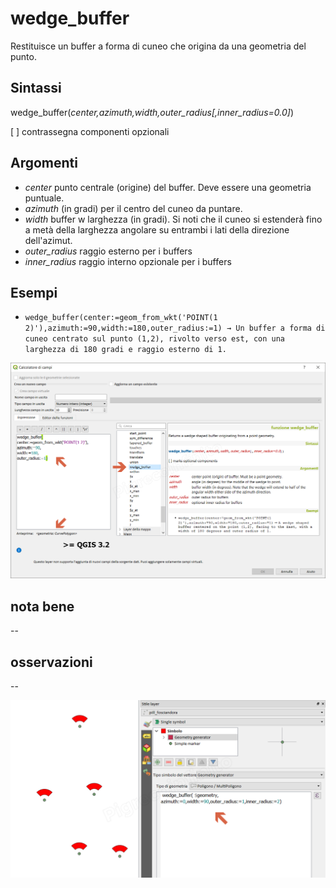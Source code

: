 # wedge_buffer

Restituisce un buffer a forma di cuneo che origina da una geometria del punto.

## Sintassi

wedge_buffer(_center,azimuth,width,outer_radius[,inner_radius=0.0]_)

[ ] contrassegna componenti opzionali

## Argomenti

* _center_ punto centrale (origine) del buffer. Deve essere una geometria puntuale.
* _azimuth_  (in gradi) per il centro del cuneo da puntare.
* _width_ buffer w larghezza (in gradi). Si noti che il cuneo si estenderà fino a metà della larghezza angolare su entrambi i lati della direzione dell'azimut.
* _outer_radius_ raggio esterno per i buffers
* _inner_radius_ raggio interno opzionale per i buffers

## Esempi

* `wedge_buffer(center:=geom_from_wkt('POINT(1 2)'),azimuth:=90,width:=180,outer_radius:=1) → Un buffer a forma di cuneo centrato sul punto (1,2), rivolto verso est, con una larghezza di 180 gradi e raggio esterno di 1.`

![](/img/geometria/wedge_buffer/wedge_buffer1.png)

## nota bene

--

## osservazioni

--

![](/img/geometria/wedge_buffer/wedge_buffer2.png)